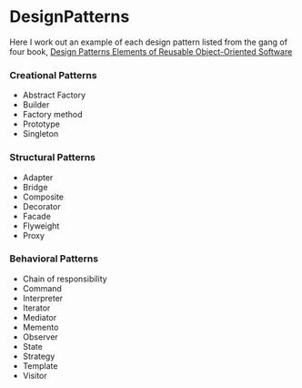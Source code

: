 # DesignPatterns
Here I work out an example of each design pattern listed from the gang of four book, 
[Design Patterns Elements of Reusable Object-Oriented Software](https://en.wikipedia.org/wiki/Design_Patterns)


### Creational Patterns
* Abstract Factory
* Builder
* Factory method 
* Prototype 
* Singleton 

### Structural Patterns
* Adapter
* Bridge
* Composite
* Decorator
* Facade
* Flyweight
* Proxy

### Behavioral Patterns
* Chain of responsibility 
* Command 
* Interpreter 
* Iterator
* Mediator
* Memento
* Observer
* State
* Strategy
* Template
* Visitor
